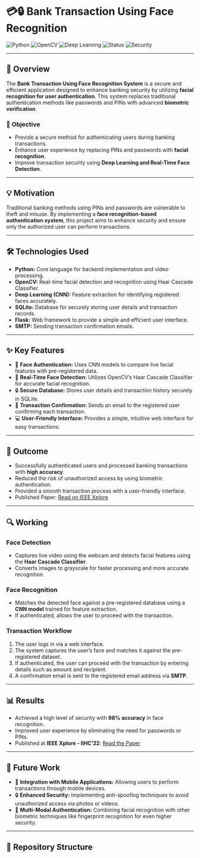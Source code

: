 # 💳🔒 Bank Transaction Using Face Recognition

![Python](https://img.shields.io/badge/Python-3.8%2B-blue)
![OpenCV](https://img.shields.io/badge/OpenCV-4.x-brightgreen)
![Deep Learning](https://img.shields.io/badge/Deep%20Learning-CNN-red)
![Status](https://img.shields.io/badge/Status-Completed-success)
![Security](https://img.shields.io/badge/Security-High-critical)

---

## 📖 Overview
The **Bank Transaction Using Face Recognition System** is a secure and efficient application designed to enhance banking security by utilizing **facial recognition for user authentication**. This system replaces traditional authentication methods like passwords and PINs with advanced **biometric verification**.

### 🎯 Objective
- Provide a secure method for authenticating users during banking transactions.
- Enhance user experience by replacing PINs and passwords with **facial recognition**.
- Improve transaction security using **Deep Learning and Real-Time Face Detection**.

---

## 💡 Motivation
Traditional banking methods using PINs and passwords are vulnerable to theft and misuse. By implementing a **face recognition-based authentication system**, this project aims to enhance security and ensure only the authorized user can perform transactions.

---

## 🛠️ Technologies Used
- **Python:** Core language for backend implementation and video processing.
- **OpenCV:** Real-time facial detection and recognition using Haar Cascade Classifier.
- **Deep Learning (CNN):** Feature extraction for identifying registered faces accurately.
- **SQLite:** Database for securely storing user details and transaction records.
- **Flask:** Web framework to provide a simple and efficient user interface.
- **SMTP:** Sending transaction confirmation emails.

---

## ✨ Key Features
- 👤 **Face Authentication:** Uses CNN models to compare live facial features with pre-registered data.
- 📸 **Real-Time Face Detection:** Utilizes OpenCV’s Haar Cascade Classifier for accurate facial recognition.
- 🔒 **Secure Database:** Stores user details and transaction history securely in SQLite.
- 📧 **Transaction Confirmation:** Sends an email to the registered user confirming each transaction.
- 💻 **User-Friendly Interface:** Provides a simple, intuitive web interface for easy transactions.

---

## 📌 Outcome
- Successfully authenticated users and processed banking transactions with **high accuracy**.
- Reduced the risk of unauthorized access by using biometric authentication.
- Provided a smooth transaction process with a user-friendly interface.
- Published Paper: [Read on IEEE Xplore](https://ieeexplore.ieee.org/document/10060800)

---

## 🔍 Working
### Face Detection
- Captures live video using the webcam and detects facial features using the **Haar Cascade Classifier**.
- Converts images to grayscale for faster processing and more accurate recognition.

### Face Recognition
- Matches the detected face against a pre-registered database using a **CNN model** trained for feature extraction.
- If authenticated, allows the user to proceed with the transaction.

### Transaction Workflow
1. The user logs in via a web interface.
2. The system captures the user’s face and matches it against the pre-registered dataset.
3. If authenticated, the user can proceed with the transaction by entering details such as amount and recipient.
4. A confirmation email is sent to the registered email address via **SMTP**.

---

## 📊 Results
- Achieved a high level of security with **98% accuracy** in face recognition.
- Improved user experience by eliminating the need for passwords or PINs.
- Published at **IEEE Xplore - IIHC’22**: [Read the Paper](https://ieeexplore.ieee.org/document/10060800)

---

## 🔮 Future Work
- 🔗 **Integration with Mobile Applications:** Allowing users to perform transactions through mobile devices.
- 🔒 **Enhanced Security:** Implementing anti-spoofing techniques to avoid unauthorized access via photos or videos.
- 🚀 **Multi-Modal Authentication:** Combining facial recognition with other biometric techniques like fingerprint recognition for even higher security.

---

## 📁 Repository Structure
